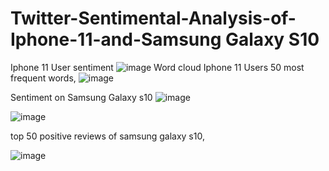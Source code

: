 # Twitter-Sentimental-Analysis-of-Iphone-11-and-Samsung Galaxy S10
Iphone 11 User sentiment
![image](https://user-images.githubusercontent.com/59784424/89116285-029f9200-d447-11ea-9867-04cbe8a22862.png)
Word cloud Iphone 11 Users 50 most frequent words,
![image](https://user-images.githubusercontent.com/59784424/89116300-34185d80-d447-11ea-8d90-bbe6fc757018.png)

Sentiment on Samsung Galaxy s10
![image](https://user-images.githubusercontent.com/59784424/89116312-6de96400-d447-11ea-8ea6-4f8e23218a05.png)


![image](https://user-images.githubusercontent.com/59784424/89116346-097ad480-d448-11ea-8b64-745cda4575d3.png)

top 50 positive reviews of samsung galaxy s10,

![image](https://user-images.githubusercontent.com/59784424/89116382-71311f80-d448-11ea-9e30-86d6dfb5a085.png)
